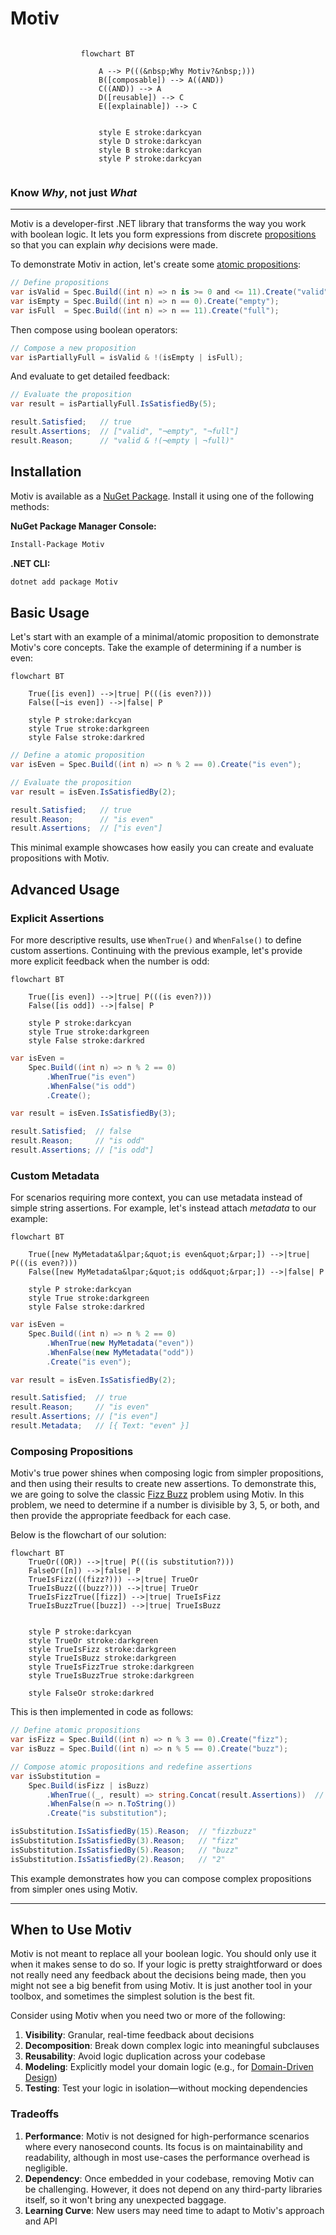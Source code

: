 # Motiv

<div style="display: table; margin: auto">

```mermaid
flowchart BT

    A --> P(((&nbsp;Why Motiv?&nbsp;)))
    B([composable]) --> A((AND))
    C((AND)) --> A
    D([reusable]) --> C
    E([explainable]) --> C


    style E stroke:darkcyan
    style D stroke:darkcyan
    style B stroke:darkcyan
    style P stroke:darkcyan
```

</div>

### Know _Why_, not just _What_

---

Motiv is a developer-first .NET library that transforms the way you work with boolean logic.
It lets you form expressions from discrete [propositions](https://en.wikipedia.org/wiki/Proposition) so that you
can explain _why_ decisions were made.

To demonstrate Motiv in action,
let's create some [atomic propositions](https://en.wikipedia.org/wiki/Atomic_sentence):

```csharp
// Define propositions
var isValid = Spec.Build((int n) => n is >= 0 and <= 11).Create("valid");
var isEmpty = Spec.Build((int n) => n == 0).Create("empty");
var isFull  = Spec.Build((int n) => n == 11).Create("full");
```

Then compose using boolean operators:

```csharp
// Compose a new proposition
var isPartiallyFull = isValid & !(isEmpty | isFull);
```

And evaluate to get detailed feedback:

```csharp
// Evaluate the proposition
var result = isPartiallyFull.IsSatisfiedBy(5);

result.Satisfied;   // true
result.Assertions;  // ["valid", "¬empty", "¬full"]
result.Reason;      // "valid & !(¬empty | ¬full)"
```

## Installation

Motiv is available as a [NuGet Package](https://www.nuget.org/packages/Motiv/).
Install it using one of the following methods:

**NuGet Package Manager Console:**
```bash
Install-Package Motiv
```

**.NET CLI:**
```bash
dotnet add package Motiv
```

## Basic Usage


Let's start with an example of a minimal/atomic proposition to demonstrate Motiv's core concepts.  Take the example of
determining if a number is even:

```mermaid
flowchart BT

    True([is even]) -->|true| P(((is even?)))
    False([¬is even]) -->|false| P

    style P stroke:darkcyan
    style True stroke:darkgreen
    style False stroke:darkred
```

```csharp
// Define a atomic proposition
var isEven = Spec.Build((int n) => n % 2 == 0).Create("is even");

// Evaluate the proposition
var result = isEven.IsSatisfiedBy(2);

result.Satisfied;   // true
result.Reason;      // "is even"
result.Assertions;  // ["is even"]
```

This minimal example showcases how easily you can create and evaluate propositions with Motiv.

## Advanced Usage

### Explicit Assertions

For more descriptive results, use `WhenTrue()` and `WhenFalse()` to define custom assertions.
Continuing with the previous example, let's provide more explicit feedback when the number is odd:

```mermaid
flowchart BT

    True([is even]) -->|true| P(((is even?)))
    False([is odd]) -->|false| P

    style P stroke:darkcyan
    style True stroke:darkgreen
    style False stroke:darkred
```

```csharp
var isEven =
    Spec.Build((int n) => n % 2 == 0)
        .WhenTrue("is even")
        .WhenFalse("is odd")
        .Create();

var result = isEven.IsSatisfiedBy(3);

result.Satisfied;  // false
result.Reason;     // "is odd"
result.Assertions; // ["is odd"]
```

### Custom Metadata

For scenarios requiring more context, you can use metadata instead of simple string assertions.
For example, let's instead attach _metadata_ to our example:

```mermaid
flowchart BT

    True([new MyMetadata&lpar;&quot;is even&quot;&rpar;]) -->|true| P(((is even?)))
    False([new MyMetadata&lpar;&quot;is odd&quot;&rpar;]) -->|false| P

    style P stroke:darkcyan
    style True stroke:darkgreen
    style False stroke:darkred
```

```csharp
var isEven =
    Spec.Build((int n) => n % 2 == 0)
        .WhenTrue(new MyMetadata("even"))
        .WhenFalse(new MyMetadata("odd"))
        .Create("is even");

var result = isEven.IsSatisfiedBy(2);

result.Satisfied;  // true
result.Reason;     // "is even"
result.Assertions; // ["is even"]
result.Metadata;   // [{ Text: "even" }]
```

### Composing Propositions

Motiv's true power shines when composing logic from simpler propositions, and then using their results to create new
assertions.
To demonstrate this,
we are going to solve the classic [Fizz Buzz](https://en.wikipedia.org/wiki/Fizz_buzz) problem using Motiv.
In this problem, we need to determine if a number is divisible by 3, 5, or both,
and then provide the appropriate feedback for each case.


Below is the flowchart of our solution:

```mermaid
flowchart BT
    TrueOr((OR)) -->|true| P(((is substitution?)))
    FalseOr([n]) -->|false| P
    TrueIsFizz(((fizz?))) -->|true| TrueOr
    TrueIsBuzz(((buzz?))) -->|true| TrueOr
    TrueIsFizzTrue([fizz]) -->|true| TrueIsFizz
    TrueIsBuzzTrue([buzz]) -->|true| TrueIsBuzz


    style P stroke:darkcyan
    style TrueOr stroke:darkgreen
    style TrueIsFizz stroke:darkgreen
    style TrueIsBuzz stroke:darkgreen
    style TrueIsFizzTrue stroke:darkgreen
    style TrueIsBuzzTrue stroke:darkgreen

    style FalseOr stroke:darkred
```

This is then implemented in code as follows:

```csharp
// Define atomic propositions
var isFizz = Spec.Build((int n) => n % 3 == 0).Create("fizz");
var isBuzz = Spec.Build((int n) => n % 5 == 0).Create("buzz");

// Compose atomic propositions and redefine assertions
var isSubstitution =
    Spec.Build(isFizz | isBuzz)
        .WhenTrue((_, result) => string.Concat(result.Assertions))  // Concatenate "fizz" and/or "buzz"
        .WhenFalse(n => n.ToString())
        .Create("is substitution");

isSubstitution.IsSatisfiedBy(15).Reason;  // "fizzbuzz"
isSubstitution.IsSatisfiedBy(3).Reason;   // "fizz"
isSubstitution.IsSatisfiedBy(5).Reason;   // "buzz"
isSubstitution.IsSatisfiedBy(2).Reason;   // "2"
```

This example demonstrates how you can compose complex propositions from simpler ones using Motiv.

---

## When to Use Motiv

Motiv is not meant to replace all your boolean logic.
You should only use it when it makes sense to do so.
If your logic is pretty straightforward or does not really need any feedback about the decisions being made, then
you might not see a big benefit from using Motiv.
It is just another tool in your toolbox, and sometimes the simplest solution is the best fit.

Consider using Motiv when you need two or more of the following:

1. **Visibility**: Granular, real-time feedback about decisions
2. **Decomposition**: Break down complex logic into meaningful subclauses
3. **Reusability**: Avoid logic duplication across your codebase
4. **Modeling**: Explicitly model your domain logic (e.g., for
   [Domain-Driven Design](https://en.wikipedia.org/wiki/Domain-driven_design))
5. **Testing**: Test your logic in isolation—without mocking dependencies

### Tradeoffs

1. **Performance**: Motiv is not designed for high-performance scenarios where every nanosecond counts.
   Its focus is on maintainability and readability, although in most use-cases the performance overhead is negligible.
2. **Dependency**: Once embedded in your codebase, removing Motiv can be challenging.
   However, it does not depend on any third-party libraries itself, so it won't bring any unexpected baggage.
3. **Learning Curve**: New users may need time to adapt to Motiv's approach and API
